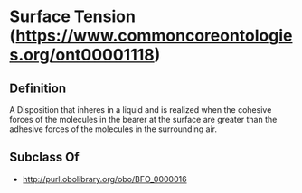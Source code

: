 # Surface Tension (https://www.commoncoreontologies.org/ont00001118)

## Definition
A Disposition that inheres in a liquid and is realized when the cohesive forces of the molecules in the bearer at the surface are greater than the adhesive forces of the molecules in the surrounding air.

## Subclass Of
- http://purl.obolibrary.org/obo/BFO_0000016

